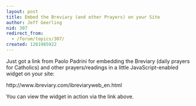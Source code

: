 ```yaml
---
layout: post
title: Embed the Breviary (and other Prayers) on your Site
author: Jeff Geerling
nid: 307
redirect_from:
  - /forum/topics/307/
created: 1281985922
---
```

<p>Just got a link from Paolo Padrini for embedding the Breviary (daily prayers for Catholics) and other prayers/readings in a little JavaScript-enabled widget on your site:</p>
<p>http://www.ibreviary.com/ibreviaryweb_en.html</p>
<p>You can view the widget in action via the link above.</p>
